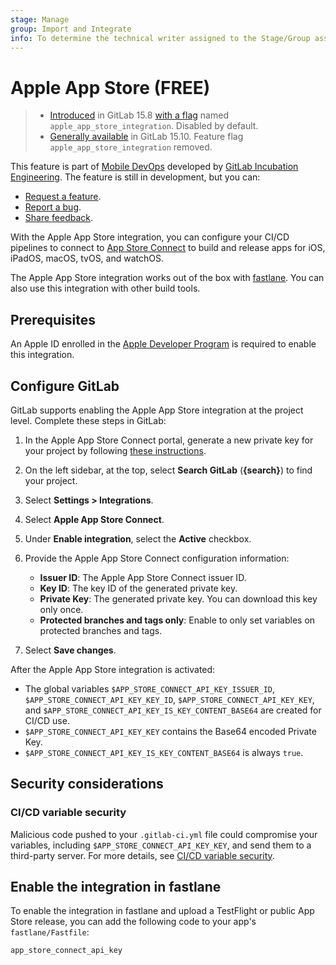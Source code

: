 ```yaml
---
stage: Manage
group: Import and Integrate
info: To determine the technical writer assigned to the Stage/Group associated with this page, see https://about.gitlab.com/handbook/product/ux/technical-writing/#assignments
---
```


# Apple App Store **(FREE)**

> - [Introduced](https://gitlab.com/gitlab-org/gitlab/-/merge_requests/104888) in GitLab 15.8 [with a flag](../../../administration/feature_flags.md) named `apple_app_store_integration`. Disabled by default.
> - [Generally available](https://gitlab.com/gitlab-org/gitlab/-/issues/385335) in GitLab 15.10. Feature flag `apple_app_store_integration` removed.

This feature is part of [Mobile DevOps](../../../ci/mobile_devops.md) developed by [GitLab Incubation Engineering](https://about.gitlab.com/handbook/engineering/incubation/).
The feature is still in development, but you can:

- [Request a feature](https://gitlab.com/gitlab-org/incubation-engineering/mobile-devops/feedback/-/issues/new?issuable_template=feature_request).
- [Report a bug](https://gitlab.com/gitlab-org/incubation-engineering/mobile-devops/feedback/-/issues/new?issuable_template=report_bug).
- [Share feedback](https://gitlab.com/gitlab-org/incubation-engineering/mobile-devops/feedback/-/issues/new?issuable_template=general_feedback).

With the Apple App Store integration, you can configure your CI/CD pipelines to connect to [App Store Connect](https://appstoreconnect.apple.com) to build and release apps for iOS, iPadOS, macOS, tvOS, and watchOS.

The Apple App Store integration works out of the box with [fastlane](https://fastlane.tools/). You can also use this integration with other build tools.

## Prerequisites

An Apple ID enrolled in the [Apple Developer Program](https://developer.apple.com/programs/enroll/) is required to enable this integration.

## Configure GitLab

GitLab supports enabling the Apple App Store integration at the project level. Complete these steps in GitLab:

1. In the Apple App Store Connect portal, generate a new private key for your project by following [these instructions](https://developer.apple.com/documentation/appstoreconnectapi/creating_api_keys_for_app_store_connect_api).
1. On the left sidebar, at the top, select **Search GitLab** (**{search}**) to find your project.
1. Select **Settings > Integrations**.
1. Select **Apple App Store Connect**.
1. Under **Enable integration**, select the **Active** checkbox.
1. Provide the Apple App Store Connect configuration information:
   - **Issuer ID**: The Apple App Store Connect issuer ID.
   - **Key ID**: The key ID of the generated private key.
   - **Private Key**: The generated private key. You can download this key only once.
   - **Protected branches and tags only**: Enable to only set variables on protected branches and tags.

1. Select **Save changes**.

After the Apple App Store integration is activated:

- The global variables `$APP_STORE_CONNECT_API_KEY_ISSUER_ID`, `$APP_STORE_CONNECT_API_KEY_KEY_ID`, `$APP_STORE_CONNECT_API_KEY_KEY`, and `$APP_STORE_CONNECT_API_KEY_IS_KEY_CONTENT_BASE64` are created for CI/CD use.
- `$APP_STORE_CONNECT_API_KEY_KEY` contains the Base64 encoded Private Key.
- `$APP_STORE_CONNECT_API_KEY_IS_KEY_CONTENT_BASE64` is always `true`.

## Security considerations

### CI/CD variable security

Malicious code pushed to your `.gitlab-ci.yml` file could compromise your variables, including
`$APP_STORE_CONNECT_API_KEY_KEY`, and send them to a third-party server. For more details, see
[CI/CD variable security](../../../ci/variables/index.md#cicd-variable-security).

## Enable the integration in fastlane

To enable the integration in fastlane and upload a TestFlight or public App Store release, you can add the following code to your app's `fastlane/Fastfile`:

```ruby
app_store_connect_api_key
```
